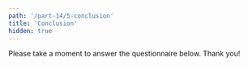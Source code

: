 ```yaml
---
path: '/part-14/5-conclusion'
title: 'Conclusion'
hidden: true
---
```


<!-- TODO: koko kurssin recap -->

Please take a moment to answer the questionnaire below. Thank you!

<quiz id="5cbb56a5-22cf-5617-8bab-45d6371eb76f"></quiz>